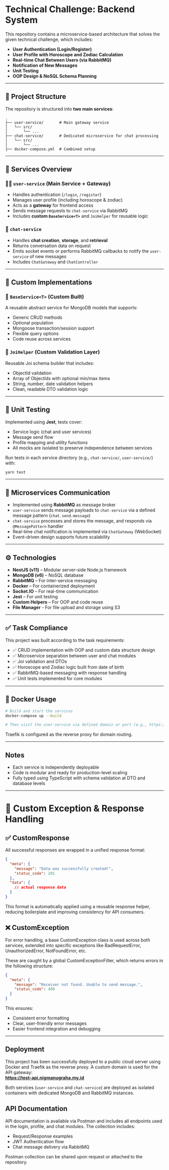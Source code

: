 # Technical Challenge: Backend System

This repository contains a microservice-based architecture that solves the given technical challenge, which includes:

- **User Authentication (Login/Register)**
- **User Profile with Horoscope and Zodiac Calculation**
- **Real-time Chat Between Users (via RabbitMQ)**
- **Notification of New Messages**
- **Unit Testing**
- **OOP Design & NoSQL Schema Planning**

---

## 🧱 Project Structure

The repository is structured into **two main services**:

```
.
├── user-service/       # Main gateway service
│   └── src/
│       └── ...
├── chat-service/       # Dedicated microservice for chat processing
│   └── src/
│       └── ...
├── docker-compose.yml  # Combined setup
```

---

## 📡 Services Overview

### 🧑‍💻 `user-service` (Main Service + Gateway)

- Handles authentication (`/login`, `/register`)
- Manages user profile (including horoscope & zodiac)
- Acts as a **gateway** for frontend access
- Sends message requests to `chat-service` via RabbitMQ
- Includes **custom `BaseService<T>`** and `JoiHelper` for reusable logic

### 💬 `chat-service`

- Handles **chat creation**, **storage**, and **retrieval**
- Returns conversation data on request
- Emits socket events or performs RabbitMQ callbacks to notify the `user-service` of new messages
- Includes `ChatGateway` and `ChatController`

---

## 🧰 Custom Implementations

### 🧩 `BaseService<T>` (Custom Built)

A reusable abstract service for MongoDB models that supports:

- Generic CRUD methods
- Optional population
- Mongoose transaction/session support
- Flexible query options
- Code reuse across services

### 📏 `JoiHelper` (Custom Validation Layer)

Reusable Joi schema builder that includes:

- ObjectId validation
- Array of ObjectIds with optional min/max items
- String, number, date validation helpers
- Clean, readable DTO validation logic

---

## 🧪 Unit Testing

Implemented using **Jest**, tests cover:

- Service logic (chat and user services)
- Message send flow
- Profile mapping and utility functions
- All mocks are isolated to preserve independence between services

Run tests in each service directory (e.g., `chat-service/`, `user-service/`) with:

```bash
yarn test
```

---

## 🔗 Microservices Communication

- Implemented using **RabbitMQ** as message broker
- `user-service` sends message payloads to `chat-service` via a defined message pattern (`chat.send.message`)
- `chat-service` processes and stores the message, and responds via `@MessagePattern` handler
- Real-time chat notification is implemented via `ChatGateway` (WebSocket)
- Event-driven design supports future scalability

---

## ⚙️ Technologies

- **NestJS (v11)** – Modular server-side Node.js framework
- **MongoDB (v6)** – NoSQL database
- **RabbitMQ** – For inter-service messaging
- **Docker** – For containerized deployment
- **Socket.IO** – For real-time communication
- **Jest** – For unit testing
- **Custom Helpers** – For OOP and code reuse
- **File Manager** - For file upload and storage using S3

---

## ✅ Task Compliance

This project was built according to the task requirements:

- ✅ CRUD implementation with OOP and custom data structure design
- ✅ Microservice separation between user and chat modules
- ✅ Joi validation and DTOs
- ✅ Horoscope and Zodiac logic built from date of birth
- ✅ RabbitMQ-based messaging with response handling
- ✅ Unit tests implemented for core modules

---

## 🐳 Docker Usage

```bash
# Build and start the services
docker-compose up --build

# Then visit the user-service via defined domain or port (e.g., https://test-api.nigmanugraha.my.id)
```

Traefik is configured as the reverse proxy for domain routing.

---

## Notes

- Each service is independently deployable
- Code is modular and ready for production-level scaling
- Fully typed using TypeScript with schema validation at DTO and database levels

---

# 🧱 Custom Exception & Response Handling

## ✅ CustomResponse

All successful responses are wrapped in a unified response format:

```json
{
  "meta": {
    "message": "Data was successfully created!",
    "status_code": 201
  },
  "data": {
    // actual response data
  }
}
```

This format is automatically applied using a reusable response helper, reducing boilerplate and improving consistency for API consumers.

## ❌ CustomException

For error handling, a base CustomException class is used across both services, extended into specific exceptions like BadRequestError, UnauthorizedError, NotFoundError, etc.

These are caught by a global CustomExceptionFilter, which returns errors in the following structure:

```json
{
  "meta": {
    "message": "Receiver not found. Unable to send message.",
    "status_code": 400
  }
}
```

This ensures:

- Consistent error formatting
- Clear, user-friendly error messages
- Easier frontend integration and debugging

---

## Deployment

This project has been successfully deployed to a public cloud server using Docker and Traefik as the reverse proxy.
A custom domain is used for the API gateway:  
**https://test-api.nigmanugraha.my.id**

Both services (`user-service` and `chat-service`) are deployed as isolated containers with dedicated MongoDB and RabbitMQ instances.

## API Documentation

API documentation is available via Postman and includes all endpoints used in the login, profile, and chat modules.
The collection includes:

- Request/Response examples
- JWT Authentication flow
- Chat message delivery via RabbitMQ

Postman collection can be shared upon request or attached to the repository.
